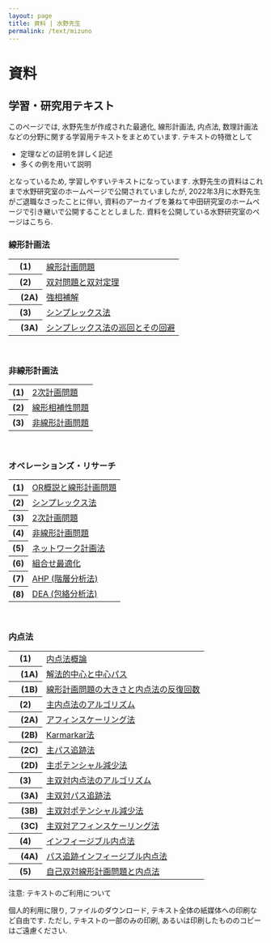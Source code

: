 ```yaml
---
layout: page
title: 資料 | 水野先生
permalink: /text/mizuno
---
```


# 資料

## 学習・研究用テキスト

このページでは, 水野先生が作成された最適化, 線形計画法, 内点法, 数理計画法などの分野に関する学習用テキストをまとめています.
テキストの特徴として

- 定理などの証明を詳しく記述
- 多くの例を用いて説明

となっているため, 学習しやすいテキストになっています.
水野先生の資料はこれまで水野研究室のホームページで公開されていましたが, 2022年3月に水野先生がご退職なさったことに伴い, 資料のアーカイブを兼ねて中田研究室のホームページで引き継いで公開することとしました.
資料を公開している水野研究室のページはこちら.

<div class="section">
    <h3>線形計画法</h3>
    <div class="row">
          <div class="col s12">
            <table>
              <tbody>
                <tr>
                  <th>(1)</th>
                  <td><a href="/text/mizuno/LP1-problem.pdf" target="_blank">線形計画問題</a></td>
                </tr>
                <tr>
                  <th>(2)</th>
                  <td><a href="/text/mizuno/LP2-dual.pdf" target="_blank">双対問題と双対定理</a></td>
                </tr>
                <tr>
                  <th>&emsp;(2A)</th>
                  <td><a href="/text/mizuno/LP2A-strict-complementarity.pdf" target="_blank">強相補解</a></td>
                </tr>
                <tr>
                  <th>(3)</th>
                  <td><a href="/text/mizuno/LP3-simplex.pdf" target="_blank">シンプレックス法</a></td>
                </tr>
                <tr>
                  <th>&emsp;(3A)</th>
                  <td><a href="/text/mizuno/LP3A-simplex.pdf" target="_blank">シンプレックス法の巡回とその回避</a></td>
                </tr>
              </tbody>
            </table>
          </div>
    </div>
    <br>
    <h3>非線形計画法</h3>
    <div class="row">
          <div class="col s12">
            <table>
              <tbody>
                <tr>
                  <th>(1)</th>
                  <td><a href="/text/mizuno/NLP1-QP-problem.pdf" target="_blank">2次計画問題</a></td>
                </tr>
                <tr>
                  <th>(2)</th>
                  <td><a href="/text/mizuno/NLP2-LCP.pdf" target="_blank">線形相補性問題</a></td>
                </tr>
                <tr>
                  <th>(3)</th>
                  <td><a href="/text/mizuno/NLP3-NLP.pdf" target="_blank">非線形計画問題</a></td>
                </tr>
              </tbody>
            </table>
          </div>
    </div>
    <br>
    <h3>オペレーションズ・リサーチ</h3>
    <div class="row">
          <div class="col s12">
            <table>
              <tbody>
                <tr>
                  <th>(1)</th>
                  <td><a href="/text/mizuno/or.10_kougi.1.pdf" target="_blank">OR概説と線形計画問題</a></td>
                </tr>
                <tr>
                  <th>(2)</th>
                  <td><a href="/text/mizuno/or.10_kougi.2.pdf" target="_blank">シンプレックス法</a></td>
                </tr>
                <tr>
                  <th>(3)</th>
                  <td><a href="/text/mizuno/or.10_kougi.3.pdf" target="_blank">2次計画問題</a></td>
                </tr>
                <tr>
                  <th>(4)</th>
                  <td><a href="/text/mizuno/or.10_kougi.4.pdf" target="_blank">非線形計画問題</a></td>
                </tr>
                <tr>
                  <th>(5)</th>
                  <td><a href="/text/mizuno/or.10_kougi.5.pdf" target="_blank">ネットワーク計画法</a></td>
                </tr>
                <tr>
                  <th>(6)</th>
                  <td><a href="/text/mizuno/or.10_kougi.6.pdf" target="_blank">組合せ最適化</a></td>
                </tr>
                <tr>
                  <th>(7)</th>
                  <td><a href="/text/mizuno/or.10_kougi.7.pdf" target="_blank">AHP (階層分析法)</a></td>
                </tr>
                <tr>
                  <th>(8)</th>
                  <td><a href="/text/mizuno/or.10_kougi.8.pdf" target="_blank">DEA (包絡分析法)</a></td>
                </tr>
              </tbody>
            </table>
          </div>
    </div>
    <br>
    <h3>内点法</h3>
    <div class="row">
          <div class="col s12">
            <table>
              <tbody>
                <tr>
                  <th>(1)</th>
                  <td><a href="/text/mizuno/IP1-IP.pdf" target="_blank">内点法概論</a></td>
                </tr>
                <tr>
                  <th>&emsp;(1A)</th>
                  <td><a href="/text/mizuno/IP1A-analytic-center.pdf" target="_blank">解法的中心と中心パス</a></td>
                </tr>
                <tr>
                  <th>&emsp;(1B)</th>
                  <td><a href="/text/mizuno/IP1B-Size-L.pdf" target="_blank">線形計画問題の大きさと内点法の反復回数</a></td>
                </tr>
                <tr>
                  <th>(2)</th>
                  <td><a href="/text/mizuno/IP2-P-IP-algorithm.pdf" target="_blank">主内点法のアルゴリズム</a></td>
                </tr>
                <tr>
                  <th>&emsp;(2A)</th>
                  <td><a href="/text/mizuno/IP2A-affine.pdf" target="_blank">アフィンスケーリング法</a></td>
                </tr>
                <tr>
                  <th>&emsp;(2B)</th>
                  <td><a href="/text/mizuno/IP2B-Karmarkar.pdf" target="_blank">Karmarkar法</a></td>
                </tr>
                <tr>
                  <th>&emsp;(2C)</th>
                  <td><a href="/text/mizuno/IP2C-P-IP-path.pdf" target="_blank">主パス追跡法</a></td>
                </tr>
                <tr>
                  <th>&emsp;(2D)</th>
                  <td><a href="/text/mizuno/IP2D-P-IP-potential.pdf" target="_blank">主ポテンシャル減少法</a></td>
                </tr>
                <tr>
                  <th>(3)</th>
                  <td><a href="/text/mizuno/IP3-PD-IP-Algorithm.pdf" target="_blank">主双対内点法のアルゴリズム</a></td>
                </tr>
                <tr>
                  <th>&emsp;(3A)</th>
                  <td><a href="/text/mizuno/IP3A-PD-Path.pdf" target="_blank">主双対パス追跡法</a></td>
                </tr>
                <tr>
                  <th>&emsp;(3B)</th>
                  <td><a href="/text/mizuno/IP3B-PD-Potential.pdf" target="_blank">主双対ポテンシャル減少法</a></td>
                </tr>
                <tr>
                  <th>&emsp;(3C)</th>
                  <td><a href="/text/mizuno/IP3C-PD-Affine.pdf" target="_blank">主双対アフィンスケーリング法</a></td>
                </tr>
                <tr>
                  <th>(4)</th>
                  <td><a href="/text/mizuno/IP4-PD-IIP.pdf" target="_blank">インフィージブル内点法</a></td>
                </tr>
                <tr>
                  <th>&emsp;(4A)</th>
                  <td><a href="/text/mizuno/IP4A-PD-IIP-path.pdf" target="_blank">パス追跡インフィージブル内点法</a></td>
                </tr>
                <tr>
                  <th>(5)</th>
                  <td><a href="/text/mizuno/IP5-Self-Dual.pdf" target="_blank">自己双対線形計画問題と内点法</a></td>
                </tr>
              </tbody>
            </table>
          </div>
    </div>
</div>

注意: テキストのご利用について

個人的利用に限り, ファイルのダウンロード, テキスト全体の紙媒体への印刷など自由です.
ただし, テキストの一部のみの印刷, あるいは印刷したもののコピーはご遠慮ください.
